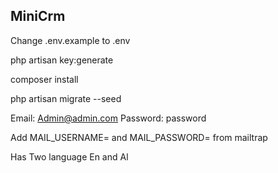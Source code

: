 
## MiniCrm


Change .env.example to .env  

php artisan key:generate

composer install 

php artisan migrate --seed

Email: Admin@admin.com Password: password 

Add MAIL_USERNAME=  and MAIL_PASSWORD= from mailtrap 

Has Two language En and Al 


